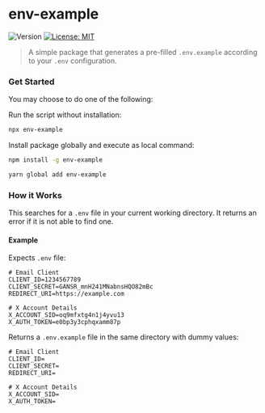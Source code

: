# env-example
<p>
  <img alt="Version" src="https://img.shields.io/badge/version-1.0.0-blue.svg?cacheSeconds=2592000" />
  <a href="#" target="_blank">
    <img alt="License: MIT" src="https://img.shields.io/badge/License-MIT-yellow.svg" />
  </a>
</p>

> A simple package that generates a pre-filled `.env.example` according to your `.env` configuration.

### Get Started
You may choose to do one of the following:

Run the script without installation:
```sh
npx env-example
```

Install package globally and execute as local command:
```sh
npm install -g env-example
```
```sh
yarn global add env-example
```

### How it Works
This searches for a `.env` file in your current working directory. It returns an error if it is not able to find one.

#### Example

Expects `.env` file:
```
# Email Client
CLIENT_ID=1234567789
CLIENT_SECRET=GANSR_mnH241MNabnsHQO82mBc
REDIRECT_URI=https://example.com

# X Account Details
X_ACCOUNT_SID=oq9mfxtg4n1j4yvu13
X_AUTH_TOKEN=e0bp3y3cphqxamm87p
```

Returns a `.env.example` file in the same directory with dummy values:
```
# Email Client
CLIENT_ID=
CLIENT_SECRET=
REDIRECT_URI=

# X Account Details
X_ACCOUNT_SID=
X_AUTH_TOKEN=
```